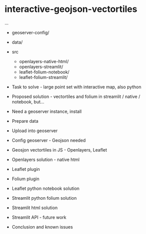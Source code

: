 # interactive-geojson-vectortiles

...

- geoserver-config/
- data/
- src
  - openlayers-native-html/
  - openlayers-streamlit/
  - leaflet-folium-notebook/
  - leaflet-folium-streamlit/

- Task to solve - large point set with interactive map, also python
- Proposed solution - vectortiles and folium in streamlit / native / notebook, but...
- Need a geoserver instance, install
- Prepare data
- Upload into geoserver
- Config geoserver - Geojson needed
- Geosjon vectortiles in JS - Openlayers, Leaflet
- Openlayers solution - native html
- Leaflet plugin
- Folium plugin
- Leaflet python notebook solution
- Streamlit python folium solution 
- Streamlit html solution
- Streamlit API - future work
- Conclusion and known issues
